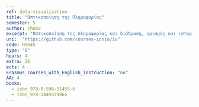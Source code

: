 ```yaml
---
ref: data-visualization
title: "Οπτικοποίηση της Πληροφορίας"
semester: 5
author: choko
excerpt: "Οπτικοποίηση της πληροφορίας και διάδραση, ορισμός και ιστορική εξέλιξη, σχεδίαση και αισθητική της οπτικοποίησης. Τεχνολογίες οπτικοποίησης: Διάδραση, Γραφικά, Πολυμέσα, Μεγάλα δεδομένα. Σύγχρονες εφαρμογές οπτικοποίησης: Γεωγραφικοί χάρτες, ψηφιακή δημοσιογραφία, δεδομένα υγείας-ευζωϊας, προσωπικά δεδομένα, λήψη αποφάσεων, πολιτισμός- τέχνη, ψηφιακές συλλογές. Ανάπτυξη μιας επίκαιρης εφαρμογής οπτικοποίησης δεδομένων με σύγχρονα εργαλεία του ιστού και διασυνδεδεμένα δεδομένα."
uri:  "https://github.com/courses-ionio/iv"
code: ΗΥ645
type: "Ο"
hours: 4
extra: 2Ε
ects: 4
Erasmus_courses_with_English_instruction: "no"
AA: 4
books:
  - isbn_978-0-596-51455-6
  - isbn_978-1449379865
---
```

